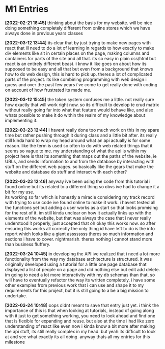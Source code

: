 # M1 Entries

**[2022-02-21 16:45]** thinking about the basis for my website. will be nice doing something completely different from online stores which we have always done in previous years classes

**[2022-03-12 13:44]** its clear that by just trying to make new pages with react that ill need to do a lot of learning in regards to how exactly to make div elements like sit in certain places on the page, making columns and containers for parts of the site and all that. its so easy in plain css/html but react is an entirely different beast. i know it like goes on about how its supposed to be easy and all that but even from a background that knows how to do web design, this is hard to pick up. theres a lot of complicated parts of the project. its like combining programming with web design i guess and over the past few years i've come to get really done with coding on account of how frustrated its made me.

**[2022-03-12 15:45]** the token system confuses me a little.
not really sure how exactly that will work right now. so its difficult to develop te crud matrix without really going far into what that feature would behave like, and also whats possible to make it do within the realm of my knowledge about implementing it.

**[2022-03-23 12:44]** i havent really done too much work on this in my spare time but rather pushing through it during class and a little bit after.
its really still kinda hard to wrap my head around what an api actually *is* for some reason. like the term is used so often to do with web related things that it seems so vague to me. my understanding of what the api is within my project here is that its something that maps out the paths of the website, ie URLs, and sends information to and from the database by interacting with stuff on the different web pages. so basically like the gears that make the website and database do stuff and interact with each other?

**[2022-03-23 12:46]** anyway ive been using the code from this tutorial i found online but its related to a different thing so obvs ive had to change it a bit for my use.  
its working so far which is honestly a miracle considering my track record with trying to use code ive found online to make it work. i havent tested all the functions yet but adding a user works as a start so that looks promising for the rest of it. im still kinda unclear on how it actually links up with the elements of the website, but that was always the case that i never really understood it properly, just accepted that oh okay this works now. so after ensuring this works all correctly the only thing id have left to do is the info report which looks like a giant assssssss theres so much information and sections i have to cover. nightmarish. theres nothing i cannot stand more than business fluffery.

**[2022-03-24 10:45]** in developing the API ive realized that i need a lot more functionality from the way my database architecture is structured.
it was originally developed using a tutorial for a little one page database that displayed a list of people on a page and did nothing else but edit add delete. im going to need a lot more interactivity with my db schemas than that, so will have to eventually refactor the way its written completely. i have some other examples from previous work that i can use and shape it to my requirements for this project, but it is still going to a be a big mission to undertake.

**[2022-03-24 10:48]** oops didnt meant to save that entry just yet.
i think the importance of this is that when looking at tutorials, instead of going along with it just to get something working, you need to look ahead and find one that is flexible for expanding and reuse. but also at the time i had like zero understanding of react like even now i kinda know a bit more after making the api stuff, its still really complex in my head. but yeah its difficult to look at and see what exactly its all doing. anyway thats all my entries for this milestone